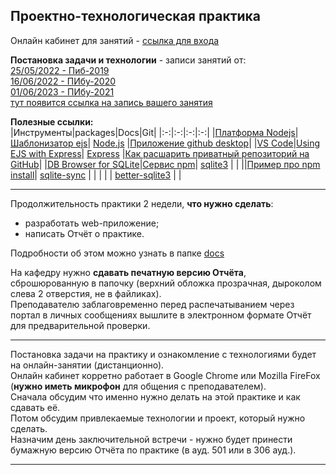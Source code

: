## Проектно-технологическая практика  

Онлайн кабинет для занятий - [ссылка для входа](https://bbb6.psaa.ru/b/gfj-hbj-lh8-ed5)  

**Постановка задачи и технологии** - записи занятий от:  
[25/05/2022 - Пиб-2019](https://bbb6.psaa.ru/playback/presentation/2.3/484c3d7989cc3e3ee9f672963590723b8d515111-1653490453962)  
[16/06/2022 - ПИбу-2020](https://bbb6.psaa.ru/playback/presentation/2.3/484c3d7989cc3e3ee9f672963590723b8d515111-1655387798968)  
[01/06/2023 - ПИбу-2021](https://bbb6.psaa.ru/playback/presentation/2.3/484c3d7989cc3e3ee9f672963590723b8d515111-1685623966436)  
[тут появится ссылка на запись вашего занятия](https://github.com/permCoding/practice-nodejs)  

**Полезные ссылки:**  
|Инструменты|packages|Docs|Git|
|:-:|:-:|:-:|:-:|
|[Платформа Nodejs](https://nodejs.org/en/)|[Шаблонизатор ejs](https://ejs.co/#docs)| [Node.js](https://nodejsdev.ru/guides/) |[Приложение github desktop](https://desktop.github.com/)|
|[VS Code](https://code.visualstudio.com/download)|[Using EJS with Express](https://github.com/mde/ejs)| [Express](https://expressjs.com/) |[Как расшарить приватный репозиторий на GitHub](https://pcoding.ru/pdf/shareGit.pdf)|
|[DB Browser for SQLite](https://sqlitebrowser.org/dl/)|[Сервис npm](https://docs.npmjs.com/about-npm)| [sqlite3](https://www.npmjs.com/package/sqlite3) | |
||[Пример про npm install](https://docs.npmjs.com/cli/v9/commands/npm-install)| [sqlite-sync](https://www.npmjs.com/package/sqlite-sync) | |
| | | [better-sqlite3](https://www.npmjs.com/package/better-sqlite3) | |

---  

Продолжительность практики 2 недели, **что нужно сделать**:  

- разработать web-приложение;  
- написать Отчёт о практике.  

Подробности об этом можно узнать в папке [docs](/docs/)  

На кафедру нужно **сдавать печатную версию Отчёта**, сброшюрованную в папочку (верхний обложка прозрачная, дыроколом слева 2 отверстия, не в файликах).  
Преподавателю заблаговременно перед распечатыванием через портал в личных сообщениях вышлите в электронном формате Отчёт для предварительной проверки.  

---  

Постановка задачи на практику и ознакомление с технологиями будет на онлайн-занятии (дистанционно).  
Онлайн кабинет корретно работает в Google Chrome или Mozilla FireFox (**нужно иметь микрофон** для общения с преподавателем).  
Сначала обсудим что именно нужно делать на этой практике и как сдавать её.  
Потом обсудим привлекаемые технологии и проект, который нужно сделать.  
Назначим день заключительной встречи - нужно будет принести бумажную версию Отчёта по практике (в ауд. 501 или в 306 ауд.).  

---

```

```
